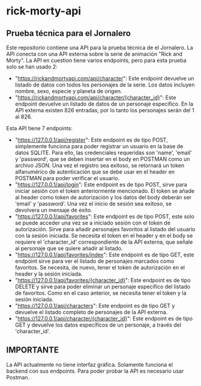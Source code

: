 # rick-morty-api

## Prueba técnica para el Jornalero

Este repositorio contiene una API para la prueba técnica de el Jornalero. La API conecta con una API externa sobre la serie de animación "Rick and Morty". La API en cuestion tiene varios endpoints, pero para esta prueba solo se han usado 2:

- "https://rickandmortyapi.com/api/character": Este endpoint devuelve un listado de datos con todos los personajes de la serie. Los datos incluyen nombre, sexo, especie y planeta de origen.
- "https://rickandmortyapi.com/api/character/{character_id}": Este endpoint devuelve un listado de datos de un personaje específico. En la API externa existen 826 entradas, por lo tanto los personajes serán del 1 al 826.

Esta API tiene 7 endpoints:

- "https://127.0.0.1/api/register": Este endpoint es de tipo POST, simplemente funciona para poder registrar un usuario en la base de datos SQLITE. Para ello, las credenciales requeridas son 'name', 'email' y 'password', que se deben insertar en el body en POSTMAN como un archivo JSON. Una vez el registro sea exitoso, se retornará un token alfanumérico de autenticación que se debe usar en el header en POSTMAN para poder verificar el usuario.
- "https://127.0.0.1/api/login": Este endpoint es de tipo POST, sirve para iniciar sesión con el token anteriormente mencionado. El token se añade al header como token de autorización y los datos del body deberán ser 'email' y 'password'. Una vez el inicio de sesión sea exitoso, se devolvera un mensaje de exito.
- "https://127.0.0.1/api/favorites": Este endpoint es de tipo POST, este solo se puede acceder una vez se a iniciado sesión con el token de autorización. Sirve para añadir personajes favoritos al listado del usuario con la sesión iniciada. Se necesita el token en el header y en el body se requiere el 'character_id' correspondiente de la API externa, que señale al personaje que se quiere añadir al listado.
- "https://127.0.0.1/api/favorites/index": Este endpoint es de tipo GET, este endpoint sirve para ver el listado de personajes marcados como favoritos. Se necesita, de nuevo, tener el token de autorización en el header y la sesión iniciada.
- "https://127.0.0.1/api/favorites/{character_id}": Este endpoint es de tipo DELETE y sirve para poder eliminar un personaje específico del listado de favoritos. Como en el caso anterior, se necesita tener el token y la sesión iniciada.
- "https://127.0.0.1/api/characters": Este endpoint es de tipo GET y devuelve el listado completo de personajes de la API externa.
- "https://127.0.0.1/api/character/{character_id}": Este endpoint es de tipo GET y devuelve los datos específicos de un personaje, a través del 'character_id'.

## IMPORTANTE

La API actualmente no tiene interfaz gráfica. Solamente funciona el backend con sus endpoints. Para poder probar la API es necesario usar Postman.
